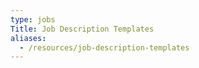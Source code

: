 ```yaml
---
type: jobs
Title: Job Description Templates
aliases:
  - /resources/job-description-templates
---
```


